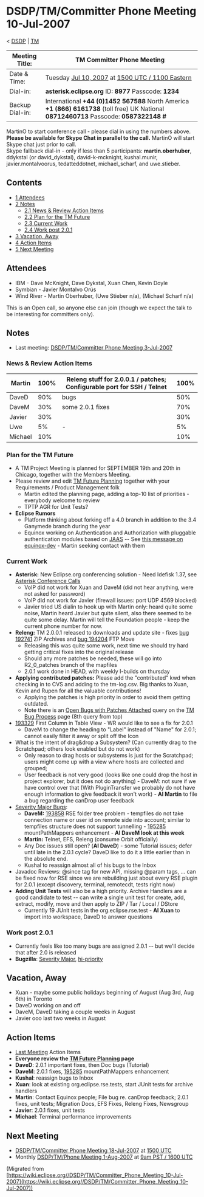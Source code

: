 

DSDP/TM/Committer Phone Meeting 10-Jul-2007
===========================================

< [DSDP](./DSDP "DSDP")‎ | [TM](./TM "DSDP/TM")

| Meeting Title: | **TM Committer Phone Meeting** |
| --- | --- |
| Date & Time: | Tuesday [Jul 10, 2007](./index.php?title=Jul_10,_2007&action=edit&redlink=1 "Jul 10, 2007 (page does not exist)") at [1500 UTC / 1100 Eastern](http://www.timeanddate.com/worldclock/meetingdetails.html?year=2007&month=7&day=10&hour=15&min=00&sec=0&p1=224&p2=159&p3=250&p4=136&p5=223&iv=1800) |
| Dial-in: | **asterisk.eclipse.org** ID: **8977** Passcode: **1234** |
| Backup Dial-in: | International **+44 (0)1452 567588**   North America **+1 (866) 6161738** (toll free)   UK National **08712460713**   Passcode: **0587322148 #** |

MartinO to start conference call - please dial in using the numbers above.  
**Please be available for Skype Chat in parallel to the call.** MartinO will start Skype chat just prior to call.  
Skype fallback dial-in - only if less than 5 participants: **martin.oberhuber**, ddykstal (or david\_dykstal), david-k-mcknight, kushal.munir, javier.montalvoorus, tedatteddotnet, michael\_scharf, and uwe.stieber.  

Contents
--------

*   [1 Attendees](#Attendees)
*   [2 Notes](#Notes)
    *   [2.1 News & Review Action Items](#News-.26-Review-Action-Items)
    *   [2.2 Plan for the TM Future](#Plan-for-the-TM-Future)
    *   [2.3 Current Work](#Current-Work)
    *   [2.4 Work post 2.0.1](#Work-post-2.0.1)
*   [3 Vacation, Away](#Vacation.2C-Away)
*   [4 Action Items](#Action-Items)
*   [5 Next Meeting](#Next-Meeting)

Attendees
---------

*   IBM - Dave McKnight, Dave Dykstal, Xuan Chen, Kevin Doyle
*   Symbian - Javier Montalvo Orús
*   Wind River - Martin Oberhuber, (Uwe Stieber n/a), (Michael Scharf n/a)

This is an Open call, so anyone else can join (though we expect the talk to be interesting for committers only).

Notes
-----

*   Last meeting: [DSDP/TM/Committer Phone Meeting 3-Jul-2007](./Committer_Phone_Meeting_3-Jul-2007 "DSDP/TM/Committer Phone Meeting 3-Jul-2007")

### News & Review Action Items

| Martin | 100% | Releng stuff for 2.0.0.1 / patches; Configurable port for SSH / Telnet | 100% |
| --- | --- | --- | --- |
| DaveD | 90% | bugs | 50% |
| DaveM | 30% | some 2.0.1 fixes | 70% |
| Javier | 30% |  | 30% |
| Uwe | 5% | - | 5% |
| Michael | 10% |  | 10% |

### Plan for the TM Future

*   A TM Project Meeting is planned for SEPTEMBER 19th and 20th in Chicago, together with the Members Meeting.
*   Please review and edit [TM Future Planning](./TM_Future_Planning "TM Future Planning") together with your Requirements / Product Management folk
    *   Martin edited the planning page, adding a top-10 list of priorities - everybody welcome to review
    *   TPTP AGR for Unit Tests?
*   **Eclipse Rumors**
    *   Platform thinking about forking off a 4.0 branch in addition to the 3.4 Ganymede branch during the year
    *   Equinox working on Authentication and Authorization with pluggable authentication modules based on [JAAS](http://en.wikipedia.org/wiki/Java_Authentication_and_Authorization_Service) \-\- See [this message on equinox-dev](http://dev.eclipse.org/mhonarc/lists/equinox-dev/msg02455.html) \- Martin seeking contact with them

### Current Work

*   **Asterisk:** New Eclipse.org conferencing solution - Need Idefisk 1.37, see [Asterisk Conference Calls](./Asterisk_Conference_Calls "Asterisk Conference Calls")
    *   VoIP did not work for Xuan and DaveM (did not hear anything, were not asked for password)
    *   VoIP did not work for Javier (firewall issues: port UDP 4569 blocked)
    *   Javier tried US dialin to hook up with Martin only: heard quite some noise, Martin heard Javier but quite silent, also there seemed to be quite some delay. Martin will tell the Foundation people - keep the current phone number for now.
*   **Releng:** TM 2.0.0.1 released to downloads and update site - fixes [bug 192741](https://bugs.eclipse.org/bugs/show_bug.cgi?id=192741) ZIP Archives and [bug 194204](https://bugs.eclipse.org/bugs/show_bug.cgi?id=194204) FTP Move
    *   Releasing this was quite some work, next time we should try hard getting critical fixes into the original release
    *   Should any more patches be needed, these will go into R2\_0\_patches branch of the mapfiles
    *   2.0.1 work done in HEAD, with weekly I-builds on thursday
*   **Applying contributed patches:** Please add the "contributed" kwd when checking in to CVS and adding to the tm-log.csv. Big thanks to Xuan, Kevin and Rupen for all the valuable contributions!
    *   Applying the patches is high priority in order to avoid them getting outdated.
    *   Note there is an [Open Bugs with Patches Attached](https://bugs.eclipse.org/bugs/buglist.cgi?query_format=advanced&classification=DSDP&product=Target+Management&bug_status=UNCONFIRMED&bug_status=NEW&bug_status=ASSIGNED&bug_status=REOPENED&cmdtype=doit&field0-0-0=attachments.ispatch&type0-0-0=equals&value0-0-0=1) query on the [TM Bug Process](https://www.eclipse.org/dsdp/tm/development/bug_process.php) page (8th query from top)
*   [193329](https://bugs.eclipse.org/bugs/show_bug.cgi?id=193329) First Column in Table View - WR would like to see a fix for 2.0.1
    *   DaveM to change the heading to "Label" instead of "Name" for 2.0.1; cannot easily filter it away or split off the Icon
*   What is the intent of drag&drop a Subsystem? (Can currently drag to the Scratchpad; others look enabled but do not work)
    *   Only reason to drag hosts or subsystems is just for the Scratchpad; users might come up with a view where hosts are collected and grouped;
    *   User feedback is not very good (looks like one could drop the host in project explorer, but it does not do anything) - DaveM: not sure if we have control over that (With PluginTransfer we probably do not have enough information to give feedback it won't work) - **AI Martin** to file a bug regarding the canDrop user feedback
*   [Severity Major Bugs](https://bugs.eclipse.org/bugs/buglist.cgi?query_format=advanced&classification=DSDP&product=Target+Management&bug_status=UNCONFIRMED&bug_status=NEW&bug_status=ASSIGNED&bug_status=REOPENED&bug_severity=blocker&bug_severity=critical&bug_severity=major&cmdtype=doit):
    *   **DaveM:** [193858](https://bugs.eclipse.org/bugs/show_bug.cgi?id=193858) RSE folder tree problem - tempfiles do not take connection name or user id on remote side into account; similar to tempfiles structure does not support tunnelling - [195285](https://bugs.eclipse.org/bugs/show_bug.cgi?id=195285) mountPathMappers enhancement - **AI DaveM look at this week**
    *   **Martin:** Telnet, EFS, Releng (consume Orbit officially)
    *   Any Doc issues still open? (**AI DaveD**) \- some Tutorial issues; defer until late in the 2.0.1 cycle? DaveD like to do it a little earlier than in the absolute end.
    *   Kushal to reassign almost all of his bugs to the Inbox
*   Javadoc Reviews: @since tag for new API, missing @param tags, ... can be fixed now for RSE since we are rebuilding just about every RSE plugin for 2.0.1 (except discovery, terminal, remotecdt, tests right now)
*   **Adding Unit Tests** will also be a high priority. Archive Handlers are a good candidate to test -- can write a single unit test for create, add, extract, modify, move and then apply to ZIP / Tar / Local / DStore
    *   Currently 19 JUnit tests in the org.eclipse.rse.test - **AI Xuan** to import into workspace, DaveD to answer questions

  

### Work post 2.0.1

*   Currently feels like too many bugs are assigned 2.0.1 -- but we'll decide that after 2.0 is released
*   **Bugzilla**: [Severity Major](https://bugs.eclipse.org/bugs/buglist.cgi?query_format=advanced&classification=DSDP&product=Target+Management&bug_status=UNCONFIRMED&bug_status=NEW&bug_status=ASSIGNED&bug_status=REOPENED&bug_severity=blocker&bug_severity=critical&bug_severity=major&cmdtype=doit), [hi-priority](https://bugs.eclipse.org/bugs/buglist.cgi?query_format=advanced&classification=DSDP&product=Target+Management&bug_status=UNCONFIRMED&bug_status=NEW&bug_status=ASSIGNED&bug_status=REOPENED&cmdtype=doit&field0-0-0=priority&type0-0-0=regexp&value0-0-0=P%5B12%5D&field0-0-1=bug_severity&type0-0-1=regexp&value0-0-1=blocker%7Ccritical%7Cmajor)

Vacation, Away
--------------

*   Xuan - maybe some public holidays beginning of August (Aug 3rd, Aug 6th) in Toronto
*   DaveD working on and off
*   DaveM, DaveD taking a couple weeks in August
*   Javier ooo last two weeks in August

Action Items
------------

*   [Last Meeting](./Committer_Phone_Meeting_3-Jul-2007#Action_Items "DSDP/TM/Committer Phone Meeting 3-Jul-2007") Action Items
*   **Everyone review the [TM Future Planning](./TM_Future_Planning "TM Future Planning") page**
*   **DaveD**: 2.0.1 important fixes, then Doc bugs (Tutorial)
*   **DaveM**: 2.0.1 fixes, [195285](https://bugs.eclipse.org/bugs/show_bug.cgi?id=195285) mountPathMappers enhancement
*   **Kushal**: reassign bugs to Inbox
*   **Xuan**: look at existing org.eclipse.rse.tests, start JUnit tests for archive handlers
*   **Martin**: Contact Equinox people; File bug re. canDrop feedback; 2.0.1 fixes, unit tests; Migration Docs, EFS Fixes, Releng Fixes, Newsgroup
*   **Javier**: 2.0.1 fixes, unit tests
*   **Michael**: Terminal performance improvements

Next Meeting
------------

*   [DSDP/TM/Committer Phone Meeting 18-Jul-2007](./Committer_Phone_Meeting_18-Jul-2007 "DSDP/TM/Committer Phone Meeting 18-Jul-2007") at [1500 UTC](http://www.timeanddate.com/worldclock/meetingdetails.html?year=2007&month=7&day=18&hour=15&min=00&sec=0&p1=224&p2=159&p3=250&p4=136&p5=223&iv=1800)
*   Monthly [DSDP/TM/Phone Meeting 1-Aug-2007](./Phone_Meeting_1-Aug-2007 "DSDP/TM/Phone Meeting 1-Aug-2007") at [9am PST / 1600 UTC](http://www.timeanddate.com/worldclock/fixedtime.html?month=8&day=1&year=2007&hour=16&min=00&sec=0&p1=0)


(Migrated from [https://wiki.eclipse.org//DSDP/TM/Committer_Phone_Meeting_10-Jul-2007](https://wiki.eclipse.org//DSDP/TM/Committer_Phone_Meeting_10-Jul-2007))